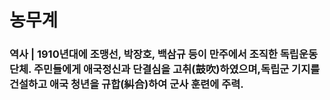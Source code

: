 # 농무계  
### 역사 | 1910년대에 조맹선, 박장호, 백삼규 등이 만주에서 조직한 독립운동 단체. 주민들에게 애국정신과 단결심을 고취(鼓吹)하였으며,독립군 기지를 건설하고 애국 청년을 규합(糾合)하여 군사 훈련에 주력.